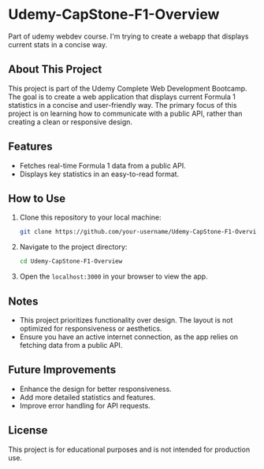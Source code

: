 # Udemy-CapStone-F1-Overview
Part of udemy webdev course. I'm trying to create a webapp that displays current stats in a concise way.
## About This Project

This project is part of the Udemy Complete Web Development Bootcamp. The goal is to create a web application that displays current Formula 1 statistics in a concise and user-friendly way. The primary focus of this project is on learning how to communicate with a public API, rather than creating a clean or responsive design.

## Features

- Fetches real-time Formula 1 data from a public API.
- Displays key statistics in an easy-to-read format.

## How to Use

1. Clone this repository to your local machine:
    ```bash
    git clone https://github.com/your-username/Udemy-CapStone-F1-Overview.git
    ```
2. Navigate to the project directory:
    ```bash
    cd Udemy-CapStone-F1-Overview
    ```
3. Open the `localhost:3000` in your browser to view the app.

## Notes

- This project prioritizes functionality over design. The layout is not optimized for responsiveness or aesthetics.
- Ensure you have an active internet connection, as the app relies on fetching data from a public API.

## Future Improvements

- Enhance the design for better responsiveness.
- Add more detailed statistics and features.
- Improve error handling for API requests.

## License

This project is for educational purposes and is not intended for production use.